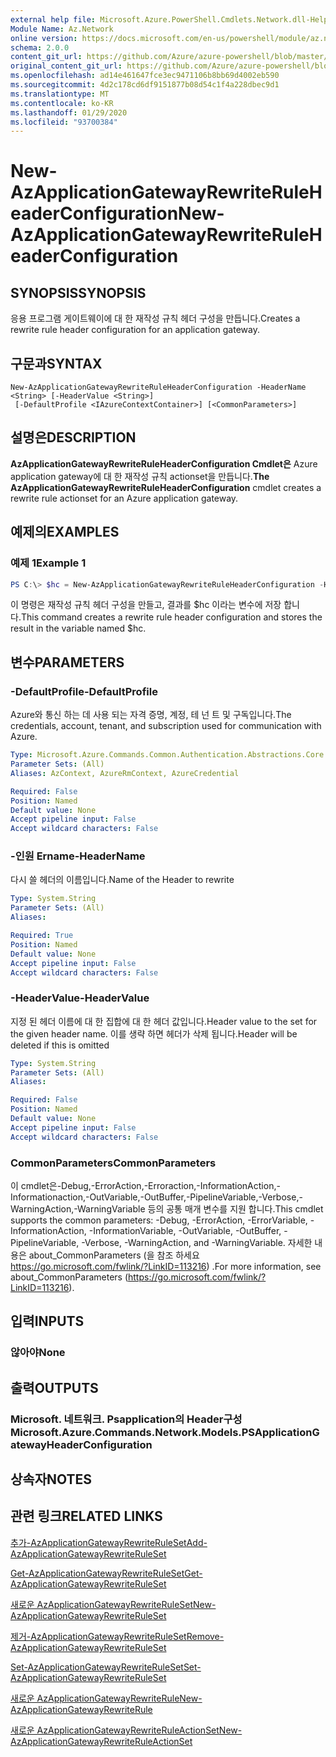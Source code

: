 ```yaml
---
external help file: Microsoft.Azure.PowerShell.Cmdlets.Network.dll-Help.xml
Module Name: Az.Network
online version: https://docs.microsoft.com/en-us/powershell/module/az.network/new-azapplicationgatewayrewriteruleheaderconfiguration
schema: 2.0.0
content_git_url: https://github.com/Azure/azure-powershell/blob/master/src/Network/Network/help/New-AzApplicationGatewayRewriteRuleHeaderConfiguration.md
original_content_git_url: https://github.com/Azure/azure-powershell/blob/master/src/Network/Network/help/New-AzApplicationGatewayRewriteRuleHeaderConfiguration.md
ms.openlocfilehash: ad14e461647fce3ec9471106b8bb69d4002eb590
ms.sourcegitcommit: 4d2c178cd6df9151877b08d54c1f4a228dbec9d1
ms.translationtype: MT
ms.contentlocale: ko-KR
ms.lasthandoff: 01/29/2020
ms.locfileid: "93700384"
---
```

# <span data-ttu-id="ef4c4-101">New-AzApplicationGatewayRewriteRuleHeaderConfiguration</span><span class="sxs-lookup"><span data-stu-id="ef4c4-101">New-AzApplicationGatewayRewriteRuleHeaderConfiguration</span></span>

## <span data-ttu-id="ef4c4-102">SYNOPSIS</span><span class="sxs-lookup"><span data-stu-id="ef4c4-102">SYNOPSIS</span></span>
<span data-ttu-id="ef4c4-103">응용 프로그램 게이트웨이에 대 한 재작성 규칙 헤더 구성을 만듭니다.</span><span class="sxs-lookup"><span data-stu-id="ef4c4-103">Creates a rewrite rule header configuration for an application gateway.</span></span>

## <span data-ttu-id="ef4c4-104">구문과</span><span class="sxs-lookup"><span data-stu-id="ef4c4-104">SYNTAX</span></span>

```
New-AzApplicationGatewayRewriteRuleHeaderConfiguration -HeaderName <String> [-HeaderValue <String>]
 [-DefaultProfile <IAzureContextContainer>] [<CommonParameters>]
```

## <span data-ttu-id="ef4c4-105">설명은</span><span class="sxs-lookup"><span data-stu-id="ef4c4-105">DESCRIPTION</span></span>
<span data-ttu-id="ef4c4-106">**AzApplicationGatewayRewriteRuleHeaderConfiguration Cmdlet은** Azure application gateway에 대 한 재작성 규칙 actionset을 만듭니다.</span><span class="sxs-lookup"><span data-stu-id="ef4c4-106">**The AzApplicationGatewayRewriteRuleHeaderConfiguration** cmdlet creates a rewrite rule actionset for an Azure application gateway.</span></span>

## <span data-ttu-id="ef4c4-107">예제의</span><span class="sxs-lookup"><span data-stu-id="ef4c4-107">EXAMPLES</span></span>

### <span data-ttu-id="ef4c4-108">예제 1</span><span class="sxs-lookup"><span data-stu-id="ef4c4-108">Example 1</span></span>
```powershell
PS C:\> $hc = New-AzApplicationGatewayRewriteRuleHeaderConfiguration -HeaderName abc -HeaderValue def
```

<span data-ttu-id="ef4c4-109">이 명령은 재작성 규칙 헤더 구성을 만들고, 결과를 $hc 이라는 변수에 저장 합니다.</span><span class="sxs-lookup"><span data-stu-id="ef4c4-109">This command creates a rewrite rule header configuration and stores the result in the variable named $hc.</span></span>

## <span data-ttu-id="ef4c4-110">변수</span><span class="sxs-lookup"><span data-stu-id="ef4c4-110">PARAMETERS</span></span>

### <span data-ttu-id="ef4c4-111">-DefaultProfile</span><span class="sxs-lookup"><span data-stu-id="ef4c4-111">-DefaultProfile</span></span>
<span data-ttu-id="ef4c4-112">Azure와 통신 하는 데 사용 되는 자격 증명, 계정, 테 넌 트 및 구독입니다.</span><span class="sxs-lookup"><span data-stu-id="ef4c4-112">The credentials, account, tenant, and subscription used for communication with Azure.</span></span>

```yaml
Type: Microsoft.Azure.Commands.Common.Authentication.Abstractions.Core.IAzureContextContainer
Parameter Sets: (All)
Aliases: AzContext, AzureRmContext, AzureCredential

Required: False
Position: Named
Default value: None
Accept pipeline input: False
Accept wildcard characters: False
```

### <span data-ttu-id="ef4c4-113">-인원 Ername</span><span class="sxs-lookup"><span data-stu-id="ef4c4-113">-HeaderName</span></span>
<span data-ttu-id="ef4c4-114">다시 쓸 헤더의 이름입니다.</span><span class="sxs-lookup"><span data-stu-id="ef4c4-114">Name of the Header to rewrite</span></span>

```yaml
Type: System.String
Parameter Sets: (All)
Aliases:

Required: True
Position: Named
Default value: None
Accept pipeline input: False
Accept wildcard characters: False
```

### <span data-ttu-id="ef4c4-115">-HeaderValue</span><span class="sxs-lookup"><span data-stu-id="ef4c4-115">-HeaderValue</span></span>
<span data-ttu-id="ef4c4-116">지정 된 헤더 이름에 대 한 집합에 대 한 헤더 값입니다.</span><span class="sxs-lookup"><span data-stu-id="ef4c4-116">Header value to the set for the given header name.</span></span>
<span data-ttu-id="ef4c4-117">이를 생략 하면 헤더가 삭제 됩니다.</span><span class="sxs-lookup"><span data-stu-id="ef4c4-117">Header will be deleted if this is omitted</span></span>

```yaml
Type: System.String
Parameter Sets: (All)
Aliases:

Required: False
Position: Named
Default value: None
Accept pipeline input: False
Accept wildcard characters: False
```

### <span data-ttu-id="ef4c4-118">CommonParameters</span><span class="sxs-lookup"><span data-stu-id="ef4c4-118">CommonParameters</span></span>
<span data-ttu-id="ef4c4-119">이 cmdlet은-Debug,-ErrorAction,-Erroraction,-InformationAction,-Informationaction,-OutVariable,-OutBuffer,-PipelineVariable,-Verbose,-WarningAction,-WarningVariable 등의 공통 매개 변수를 지원 합니다.</span><span class="sxs-lookup"><span data-stu-id="ef4c4-119">This cmdlet supports the common parameters: -Debug, -ErrorAction, -ErrorVariable, -InformationAction, -InformationVariable, -OutVariable, -OutBuffer, -PipelineVariable, -Verbose, -WarningAction, and -WarningVariable.</span></span> <span data-ttu-id="ef4c4-120">자세한 내용은 about_CommonParameters (을 참조 하세요 https://go.microsoft.com/fwlink/?LinkID=113216) .</span><span class="sxs-lookup"><span data-stu-id="ef4c4-120">For more information, see about_CommonParameters (https://go.microsoft.com/fwlink/?LinkID=113216).</span></span>

## <span data-ttu-id="ef4c4-121">입력</span><span class="sxs-lookup"><span data-stu-id="ef4c4-121">INPUTS</span></span>

### <span data-ttu-id="ef4c4-122">않아야</span><span class="sxs-lookup"><span data-stu-id="ef4c4-122">None</span></span>

## <span data-ttu-id="ef4c4-123">출력</span><span class="sxs-lookup"><span data-stu-id="ef4c4-123">OUTPUTS</span></span>

### <span data-ttu-id="ef4c4-124">Microsoft. 네트워크. Psapplication의 Header구성</span><span class="sxs-lookup"><span data-stu-id="ef4c4-124">Microsoft.Azure.Commands.Network.Models.PSApplicationGatewayHeaderConfiguration</span></span>

## <span data-ttu-id="ef4c4-125">상속자</span><span class="sxs-lookup"><span data-stu-id="ef4c4-125">NOTES</span></span>

## <span data-ttu-id="ef4c4-126">관련 링크</span><span class="sxs-lookup"><span data-stu-id="ef4c4-126">RELATED LINKS</span></span>

[<span data-ttu-id="ef4c4-127">추가-AzApplicationGatewayRewriteRuleSet</span><span class="sxs-lookup"><span data-stu-id="ef4c4-127">Add-AzApplicationGatewayRewriteRuleSet</span></span>](./Add-AzApplicationGatewayRewriteRuleSet.md)

[<span data-ttu-id="ef4c4-128">Get-AzApplicationGatewayRewriteRuleSet</span><span class="sxs-lookup"><span data-stu-id="ef4c4-128">Get-AzApplicationGatewayRewriteRuleSet</span></span>](./Get-AzApplicationGatewayRewriteRuleSet.md)

[<span data-ttu-id="ef4c4-129">새로운 AzApplicationGatewayRewriteRuleSet</span><span class="sxs-lookup"><span data-stu-id="ef4c4-129">New-AzApplicationGatewayRewriteRuleSet</span></span>](./New-AzApplicationGatewayRewriteRuleSet.md)

[<span data-ttu-id="ef4c4-130">제거-AzApplicationGatewayRewriteRuleSet</span><span class="sxs-lookup"><span data-stu-id="ef4c4-130">Remove-AzApplicationGatewayRewriteRuleSet</span></span>](./Remove-AzApplicationGatewayRewriteRuleSet.md)

[<span data-ttu-id="ef4c4-131">Set-AzApplicationGatewayRewriteRuleSet</span><span class="sxs-lookup"><span data-stu-id="ef4c4-131">Set-AzApplicationGatewayRewriteRuleSet</span></span>](./Set-AzApplicationGatewayRewriteRuleSet.md)

[<span data-ttu-id="ef4c4-132">새로운 AzApplicationGatewayRewriteRule</span><span class="sxs-lookup"><span data-stu-id="ef4c4-132">New-AzApplicationGatewayRewriteRule</span></span>](./New-AzApplicationGatewayRewriteRule.md)

[<span data-ttu-id="ef4c4-133">새로운 AzApplicationGatewayRewriteRuleActionSet</span><span class="sxs-lookup"><span data-stu-id="ef4c4-133">New-AzApplicationGatewayRewriteRuleActionSet</span></span>](./New-AzApplicationGatewayRewriteRuleActionSet.md)
